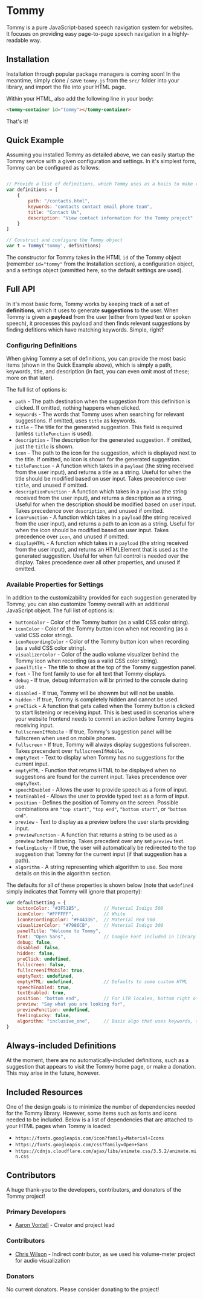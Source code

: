 # Tommy

Tommy is a pure JavaScript-based speech navigation system for websites. It focuses on providing easy page-to-page speech navigation in a highly-readable way.

## Installation

Installation through popular package managers is coming soon! In the meantime, simply clone / save `tommy.js` from the `src/` folder into your library, and import the file into your HTML page.

Within your HTML, also add the following line in your body:
```html
<tommy-container id="tommy"></tommy-container>
```

That's it!

## Quick Example

Assuming you installed Tommy as detailed above, we can easily startup the Tommy service with a given configuration and settings. In it's simplest form, Tommy can be configured as follows:

```javascript

// Provide a list of definitions, which Tommy uses as a basis to make recommendations
var definitions = [
    {
        path: "/contacts.html",
        keywords: "contacts contact email phone team",
        title: "Contact Us",
        description: "View contact information for the Tommy project"
    }
]

// Construct and configure the Tommy object
var t = Tommy('tommy', definitions)
```

The constructor for Tommy takes in the HTML `id` of the Tommy object (remember `id="tommy"` from the Installation section), a configuration object, and a settings object (ommitted here, so the default settings are used).

## Full API

In it's most basic form, Tommy works by keeping track of a set of **definitions**, which it uses to generate **suggestions** to the user. When Tommy is given a **payload** from the user (either from typed text or spoken speech), it processes this payload and then finds relevant suggestions by finding defitions which have matching keywords. Simple, right?

### Configuring Definitions

When giving Tommy a set of definitions, you can provide the most basic items (shown in the Quick Example above), which is simply a path, keywords, title, and description (in fact, you can even omit most of these; more on that later).

The full list of options is:

* `path` - The path destination when the suggestion from this definition is clicked. If omitted, nothing happens when clicked.
* `keywords` - The words that Tommy uses when searching for relevant suggestions. If omitted, uses `title` as keywords.
* `title` - The title for the generated suggestion. This field is required (unless `titleFunction` is used).
* `description` - The description for the generated suggestion. If omitted, just the `title` is shown.
* `icon` - The path to the icon for the suggestion, which is displayed next to the title. If omitted, no icon is shown for the generated suggestion.
* `titleFunction` - A function which takes in a `payload` (the string received from the user input), and returns a title as a string. Useful for when the title should be modified based on user input. Takes precedence over `title`, and unused if omitted.
* `descriptionFunction` - A function which takes in a `payload` (the string received from the user input), and returns a description as a string. Useful for when the description should be modified based on user input. Takes precedence over `description`, and unused if omitted.
* `iconFunction` - A function which takes in a `payload` (the string received from the user input), and returns a path to an icon as a string. Useful for when the icon should be modified based on user input. Takes precedence over `icon`, and unused if omitted.
* `displayHTML` - A function which takes in a `payload` (the string received from the user input), and returns an HTMLElement that is used as the generated suggestion. Useful for when full control is needed over the display. Takes precedence over all other properties, and unused if omitted.

### Available Properties for Settings

In addition to the customizability provided for each suggestion generated by Tommy, you can also customize Tommy overall with an additional JavaScript object. The full list of options is:

* `buttonColor` - Color of the Tommy button (as a valid CSS color string).
* `iconColor` - Color of the Tommy button icon when not recording (as a valid CSS color string).
* `iconRecordingColor` - Color of the Tommy button icon when recording (as a valid CSS color string).
* `visualizerColor` - Color of the audio volume visualizer behind the Tommy icon when recording (as a valid CSS color string).
* `panelTitle` - The title to show at the top of the Tommy suggestion panel.
* `font` - The font family to use for all text that Tommy displays.
* `debug` - If true, debug information will br printed to the console during use.
* `disabled` - If true, Tommy will be shownm but will not be usable.
* `hidden` - If true, Tommy is completely hidden and cannot be used.
* `preClick` - A function that gets called when the Tommy button is clicked to start listening or receiving input. This is best used in scenarios where your website frontend needs to commit an action before Tommy begins receiving input.
* `fullscreenIfMobile` - If true, Tommy's suggestion panel will be fullscreen when used on mobile phones.
* `fullscreen` - If true, Tommy will always display suggestions fullscreen. Takes precendent over `fullscreenIfMobile`.
* `emptyText` - Text to display when Tommy has no suggestions for the current input.
* `emptyHTML` - Function that returns HTML to be displayed when no suggestions are found for the current input. Takes precendence over `emptyText`.
* `speechEnabled` - Allows the user to provide speech as a form of input.
* `textEnabled` - Allows the user to provide typed text as a form of input.
* `position` - Defines the position of Tommy on the screen. Possible combinations are `"top start"`, `"top end"`, `"bottom start"`, or `"bottom end"`.
* `preview` - Text to display as a preview before the user starts providing input.
* `previewFunction` - A function that returns a string to be used as a preview before listening. Takes precedent over any set `preview` text.
* `feelingLucky` - If true, the user will automatically be redirected to the top suggestion that Tommy for the current input (if that suggestion has a path).
* `algorithm` - A string representing which algorithm to use. See more details on this in the algorithm section.

The defaults for all of these properties is shown below (note that `undefined` simply indicates that Tommy will ignore that property):

```javascript
var defaultSetting = {
    buttonColor: "#3F51B5",         // Material Indigo 500
    iconColor: "#FFFFFF",           // White
    iconRecordingColor: "#F44336",  // Material Red 500
    visualizerColor: "#7986CB",     // Material Indigo 300
    panelTitle: "Welcome to Tommy",
    font: "Open Sans",              // Google Font included in library
    debug: false,
    disabled: false,
    hidden: false,
    preClick: undefined,
    fullscreen: false,
    fullscreenIfMobile: true,
    emptyText: undefined,
    emptyHTML: undefined,           // Defaults to some custom HTML
    speechEnabled: true,
    textEnabled: true,
    position: "bottom end",         // For LTR locales, bottom right of the screen
    preview: "Say what you are looking for",
    previewFunction: undefined,
    feelingLucky: false,
    algorithm: "inclusive_one",     // Basic algo that uses keywords, titles, and descriptions for suggestions
}
```

## Always-included Definitions

At the moment, there are no automatically-included definitions, such as a suggestion that appears to visit the Tommy home page, or make a donation. This may arise in the future, however.

## Included Resources

One of the design goals is to minimize the number of dependencies needed for the Tommy library. However, some items such as fonts and icons needed to be included. Below is a list of dependencies that are attached to your HTML pages when Tommy is loaded:

* `https://fonts.googleapis.com/icon?family=Material+Icons`
* `https://fonts.googleapis.com/css?family=Open+Sans`
* `https://cdnjs.cloudflare.com/ajax/libs/animate.css/3.5.2/animate.min.css`

## Contributors

A huge thank-you to the developers, contributors, and donators of the Tommy project!

### Primary Developers

* [Aaron Vontell](http://avontell.com) - Creator and project lead

### Contributors

* [Chris Wilson](https://github.com/cwilso/volume-meter) - Indirect contributor, as we used his volume-meter project for audio visualization

### Donators

No current donators. Please consider donating to the project!
